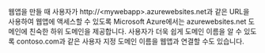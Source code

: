 웹앱을 만들 때 사용자가 http://&lt;mywebapp&gt;.azurewebsites.net과 같은 URL을 사용하여 웹앱에 액세스할 수 있도록 Microsoft Azure에서는 azurewebsites.net 도메인에 친숙한 하위 도메인을 제공합니다. 사용자가 더욱 쉽게 도메인 이름을 알 수 있도록 contoso.com과 같은 사용자 지정 도메인 이름을 웹앱과 연결할 수도 있습니다.

<!---HONumber=July15_HO4-->